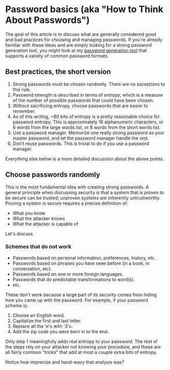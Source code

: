 # Password basics (aka "How to Think About Passwords")

The goal of this article is to discuss what are generally considered good and bad practices for choosing and managing passwords. If you're already familiar with these ideas and are simply looking for a strong password generation tool, you might look at my [password generation tool](https://github.com/allisonk2277/passwords) that supports a variety of common password formats.

## Best practices, the short version

1. Strong passwords must be chosen randomly. There are no exceptions to this rule.
2. Password strength is described in terms of *entropy*, which is a measure of the number of possible passwords that could have been chosen.
3. Without sacrificing entropy, choose passwords that are easier to remember.
4. As of this writing, ~80 bits of entropy is a pretty reasonable choice for password entropy. This is approximately 16 alphanumeric characters, or 6 words from the large words list, or 8 words from the short words list.
5. Use a password manager. Memorize one really strong password as your master password, and let the password manager handle the rest.
6. Don't reuse passwords. This is trivial to do if you use a password manager.

Everything else below is a more detailed discussion about the above points.

## Choose passwords randomly

This is the most fundamental idea with creating strong passwords. A general principle when discussing security is that a system that is *proven* to be secure can be trusted; unproven systems are inherently untrustworthy. Proving a system is secure requires a precise definition of:

  * What you know
  * What the attacker knows
  * What the attacker is capable of
  
Let's discuss.

### Schemes that do not work

* Passwords based on personal information, preferences, history, etc.
* Passwords based on phrases you have seen before (in a book, in conversation, etc).
* Passwords based on one or more foreign languages.
* Passwords that do predictable transformations to word(s).
* etc.

These don't work because a large part of its security comes from hiding *how* you came up with the password. For example, if your password scheme is:

1. Choose an English word.
2. Capitalize the first and last letter.
3. Replace all the 'e's with '3's.
4. Add the zip code you were born in to the end.

Only step 1 meaningfully adds real entropy to your password. The rest of the steps rely on your attacker not knowing your procedure, and these are all fairly common "tricks" that add at most a couple extra bits of entropy.

Notice how imprecise and hand-wavy that analysis was? 
